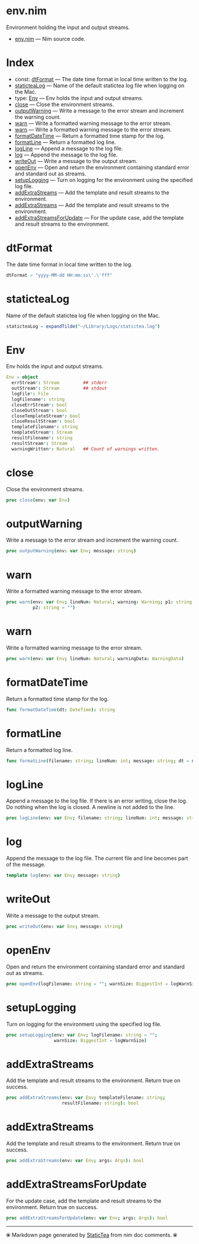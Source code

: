 # env.nim

Environment holding the input and output streams.

* [env.nim](../src/env.nim) &mdash; Nim source code.
# Index

* const: [dtFormat](#dtformat) &mdash; The date time format in local time written to the log.
* [staticteaLog](#statictealog) &mdash; Name of the default statictea log file when logging on the Mac.
* type: [Env](#env) &mdash; Env holds the input and output streams.
* [close](#close) &mdash; Close the environment streams.
* [outputWarning](#outputwarning) &mdash; Write a message to the error stream and increment the warning count.
* [warn](#warn) &mdash; Write a formatted warning message to the error stream.
* [warn](#warn-1) &mdash; Write a formatted warning message to the error stream.
* [formatDateTime](#formatdatetime) &mdash; Return a formatted time stamp for the log.
* [formatLine](#formatline) &mdash; Return a formatted log line.
* [logLine](#logline) &mdash; Append a message to the log file.
* [log](#log) &mdash; Append the message to the log file.
* [writeOut](#writeout) &mdash; Write a message to the output stream.
* [openEnv](#openenv) &mdash; Open and return the environment containing standard error and standard out as streams.
* [setupLogging](#setuplogging) &mdash; Turn on logging for the environment using the specified log file.
* [addExtraStreams](#addextrastreams) &mdash; Add the template and result streams to the environment.
* [addExtraStreams](#addextrastreams-1) &mdash; Add the template and result streams to the environment.
* [addExtraStreamsForUpdate](#addextrastreamsforupdate) &mdash; For the update case, add the template and result streams to the environment.

# dtFormat

The date time format in local time written to the log.

```nim
dtFormat = "yyyy-MM-dd HH:mm:ss\'.\'fff"
```

# staticteaLog

Name of the default statictea log file when logging on the Mac.

```nim
staticteaLog = expandTilde("~/Library/Logs/statictea.log")
```

# Env

Env holds the input and output streams.

```nim
Env = object
  errStream*: Stream         ## stderr
  outStream*: Stream         ## stdout
  logFile*: File
  logFilename*: string
  closeErrStream*: bool
  closeOutStream*: bool
  closeTemplateStream*: bool
  closeResultStream*: bool
  templateFilename*: string
  templateStream*: Stream
  resultFilename*: string
  resultStream*: Stream
  warningWritten*: Natural   ## Count of warnings written.

```

# close

Close the environment streams.

```nim
proc close(env: var Env)
```

# outputWarning

Write a message to the error stream and increment the warning count.

```nim
proc outputWarning(env: var Env; message: string)
```

# warn

Write a formatted warning message to the error stream.

```nim
proc warn(env: var Env; lineNum: Natural; warning: Warning; p1: string = "";
          p2: string = "")
```

# warn

Write a formatted warning message to the error stream.

```nim
proc warn(env: var Env; lineNum: Natural; warningData: WarningData)
```

# formatDateTime

Return a formatted time stamp for the log.

```nim
func formatDateTime(dt: DateTime): string
```

# formatLine

Return a formatted log line.

```nim
func formatLine(filename: string; lineNum: int; message: string; dt = now()): string
```

# logLine

Append a message to the log file. If there is an error writing, close the log. Do nothing when the log is closed. A newline is not added to the line.

```nim
proc logLine(env: var Env; filename: string; lineNum: int; message: string)
```

# log

Append the message to the log file. The current file and line becomes part of the message.

```nim
template log(env: var Env; message: string)
```

# writeOut

Write a message to the output stream.

```nim
proc writeOut(env: var Env; message: string)
```

# openEnv

Open and return the environment containing standard error and standard out as streams.

```nim
proc openEnv(logFilename: string = ""; warnSize: BiggestInt = logWarnSize): Env
```

# setupLogging

Turn on logging for the environment using the specified log file.

```nim
proc setupLogging(env: var Env; logFilename: string = "";
                  warnSize: BiggestInt = logWarnSize)
```

# addExtraStreams

Add the template and result streams to the environment. Return true on success.

```nim
proc addExtraStreams(env: var Env; templateFilename: string;
                     resultFilename: string): bool
```

# addExtraStreams

Add the template and result streams to the environment. Return true on success.

```nim
proc addExtraStreams(env: var Env; args: Args): bool
```

# addExtraStreamsForUpdate

For the update case, add the template and result streams to the environment. Return true on success.

```nim
proc addExtraStreamsForUpdate(env: var Env; args: Args): bool
```


---
⦿ Markdown page generated by [StaticTea](https://github.com/flenniken/statictea/) from nim doc comments. ⦿
